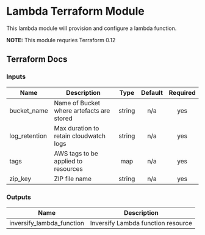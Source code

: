 # Lambda Terraform Module

This lambda module will provision and configure a lambda function.

**NOTE:** This module requries Terraform 0.12

## Terraform Docs

### Inputs

| Name | Description | Type | Default | Required |
|------|-------------|:----:|:-----:|:-----:|
| bucket\_name | Name of Bucket where artefacts are stored | string | n/a | yes |
| log\_retention | Max duration to retain cloudwatch logs | string | n/a | yes |
| tags | AWS tags to be applied to resources | map | n/a | yes |
| zip\_key | ZIP file name | string | n/a | yes |

### Outputs

| Name | Description |
|------|-------------|
| inversify\_lambda\_function | Inversify Lambda function resource |

